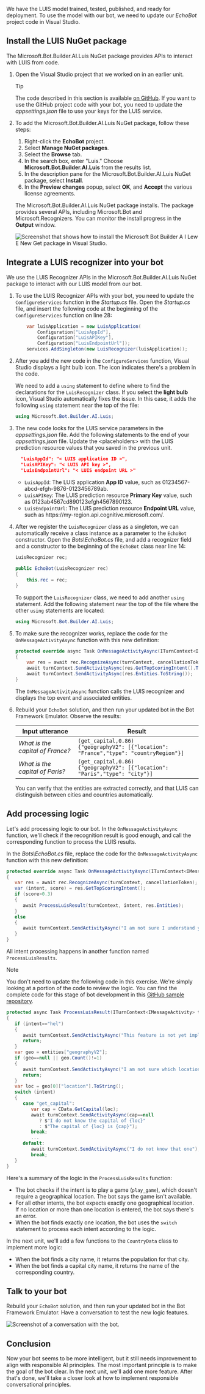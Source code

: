 We have the LUIS model trained, tested, published, and ready for deployment.
To use the model with our bot, we need to update our *EchoBot* project code in Visual Studio.


## Install the LUIS NuGet package

The Microsoft.Bot.Builder.AI.Luis NuGet package provides APIs to interact with LUIS from code.

1. Open the Visual Studio project that we worked on in an earlier unit.

   > [!TIP]
   > The code described in this section is available [on GitHub][CodeLUIS]. If you want to use the GitHub project code with your bot, you need to update the *appsettings.json* file to use your keys for the LUIS service.

1. To add the Microsoft.Bot.Builder.AI.Luis NuGet package, follow these steps:

   1. Right-click the **EchoBot** project.
   1. Select **Manage NuGet packages**.
   1. Select the **Browse** tab.
   1. In the search box, enter "Luis." Choose **Microsoft.Bot.Builder.AI.Luis** from the results list.
   1. In the description pane for the Microsoft.Bot.Builder.AI.Luis NuGet package, select **Install**.
   1. In the **Preview changes** popup, select **OK**, and **Accept** the various license agreements.
   
   The Microsoft.Bot.Builder.AI.Luis NuGet package installs. The package provides several APIs, including Microsoft.Bot and Microsoft.Recognizers. You can monitor the install progress in the **Output** window.

   ![Screenshot that shows how to install the Microsoft Bot Builder A I Lew E New Get package in Visual Studio.](../media/luis-add-nuget.png)


## Integrate a LUIS recognizer into your bot

We use the LUIS Recognizer APIs in the Microsoft.Bot.Builder.AI.Luis NuGet package to interact with our LUIS model from our bot.

1. To use the LUIS Recognizer APIs with your bot, you need to update the `ConfigureServices` function in the *Startup.cs* file. Open the *Startup.cs* file, and insert the following code at the beginning of the `ConfigureServices` function on line 28:

   ```csharp
       var luisApplication = new LuisApplication(
           Configuration["LuisAppId"],
           Configuration["LuisAPIKey"],
           Configuration["LuisEndpointUrl"]);
       services.AddSingleton(new LuisRecognizer(luisApplication));
   ```

1. After you add the new code in the `ConfigureServices` function, Visual Studio displays a light bulb icon. The icon indicates there's a problem in the code.

   We need to add a `using` statement to define where to find the declarations for the `LuisRecognizer` class.
   If you select the **light bulb** icon, Visual Studio automatically fixes the issue. In this case, it adds the following `using` statement near the top of the file:

   ```csharp
   using Microsoft.Bot.Builder.AI.Luis;
   ```

1. The new code looks for the LUIS service parameters in the *appsettings.json* file. Add the following statements to the end of your *appsettings.json* file. Update the \<placeholders> with the LUIS prediction resource values that you saved in the previous unit.

   ```json
     "LuisAppId": "< LUIS application ID >",
     "LuisAPIKey": "< LUIS API key >",
     "LuisEndpointUrl": "< LUIS endpoint URL >"
   ```

   - `LuisAppId`: The LUIS application **App ID** value, such as 01234567-abcd-efgh-9876-0123456789ab.
   - `LuisAPIKey`: The LUIS prediction resource **Primary Key** value, such as 0123ab4567cd890123efgh4567890123.
   - `LuisEndpointUrl`: The LUIS prediction resource **Endpoint URL** value, such as https:\/\/my-region.api.cognitive.microsoft.com/.

1. After we register the `LuisRecognizer` class as a singleton, we can automatically receive a class instance as a parameter to the `EchoBot` constructor. Open the *Bots\EchoBot.cs* file, and add a recognizer field and a constructor to the beginning of the `EchoBot` class near line 14:

   ```csharp
   LuisRecognizer rec;
    
   public EchoBot(LuisRecognizer rec)
   {
       this.rec = rec;
   }
   ```

   To support the `LuisRecognizer` class, we need to add another `using` statement.
   Add the following statement near the top of the file where the other `using` statements are located:

   ```csharp
   using Microsoft.Bot.Builder.AI.Luis;
   ```

1. To make sure the recognizer works, replace the code for the `OnMessageActivityAsync` function with this new definition:

    ```csharp
    protected override async Task OnMessageActivityAsync(ITurnContext<IMessageActivity> turnContext, CancellationToken cancellationToken)
    {
        var res = await rec.RecognizeAsync(turnContext, cancellationToken);
        await turnContext.SendActivityAsync(res.GetTopScoringIntent().ToString());
        await turnContext.SendActivityAsync(res.Entities.ToString());
    }
    ```

   The `OnMessageActivityAsync` function calls the LUIS recognizer and displays the top event and associated entities. 

1. Rebuild your `EchoBot` solution, and then run your updated bot in the Bot Framework Emulator. Observe the results:

   <!-- Revised code fails with errors in VS. Not able to test bot. -->
   <!-- After failure fixed, add image to show how the Results. -->

   |Input utterance|Result|
   |---|---|
   |*What is the capital of France?*|`(get_capital,0.86)`<br/>`{"geographyV2": [{"location": "France","type": "countryRegion"}]`|
   |*What is the capital of Paris?*|`(get_capital,0.86)`<br/>`{"geographyV2": [{"location": "Paris","type": "city"}]`|

   You can verify that the entities are extracted correctly, and that LUIS can distinguish between cities and countries automatically.


## Add processing logic

Let's add processing logic to our bot. In the `OnMessageActivityAsync` function, we'll check if the recognition result is good enough, and call the corresponding function to process the LUIS results.

In the *Bots\EchoBot.cs* file, replace the code for the `OnMessageActivityAsync` function with this new definition:

```csharp
protected override async Task OnMessageActivityAsync(ITurnContext<IMessageActivity> turnContext, CancellationToken cancellationToken)
{
   var res = await rec.RecognizeAsync(turnContext, cancellationToken);
   var (intent, score) = res.GetTopScoringIntent();
   if (score>0.3)
   {
      await ProcessLuisResult(turnContext, intent, res.Entities);
   }
   else
   {
      await turnContext.SendActivityAsync("I am not sure I understand you fully");
   }
}
```

All intent processing happens in another function named `ProcessLuisResults`.

> [!Note]
> You don't need to update the following code in this exercise. We're simply looking at a portion of the code to review the logic.
> You can find the complete code for this stage of bot development in this [GitHub sample repository][CodeLuis].

```csharp
protected async Task ProcessLuisResult(ITurnContext<IMessageActivity> turnContext, string intent, JObject entities)
{
   if (intent=="hel")
   {
      await turnContext.SendActivityAsync("This feature is not yet implemented");
      return;
   }
   var geo = entities["geographyV2"];
   if (geo==null || geo.Count()!=1)
   {
      await turnContext.SendActivityAsync("I am not sure which location you mean");
      return;
   }
   var loc = geo[0]["location"].ToString();
   switch (intent)
   {
      case "get_capital":
         var cap = CData.GetCapital(loc);
         await turnContext.SendActivityAsync(cap==null
            ? $"I do not know the capital of {loc}"
            : $"The capital of {loc} is {cap}");
         break;
         ...
      default:
         await turnContext.SendActivityAsync("I do not know that one");
         break;
   }
}
```

Here's a summary of the logic in the `ProcessLuisResults` function:

- The bot checks if the intent is to play a game (`play_game`), which doesn't require a geographical location. The bot says the game isn't available.
- For all other intents, the bot expects exactly one geographical location. If no location or more than one location is entered, the bot says there's an error.
- When the bot finds exactly one location, the bot uses the `switch` statement to process each intent according to the logic.

In the next unit, we'll add a few functions to the `CountryData` class to implement more logic:

- When the bot finds a city name, it returns the population for that city.
- When the bot finds a capital city name, it returns the name of the corresponding country.


## Talk to your bot

Rebuild your `EchoBot` solution, and then run your updated bot in the Bot Framework Emulator. Have a conversation to test the new logic features.

![Screenshot of a conversation with the bot.](../media/luis-conversation.png)


## Conclusion

Now your bot seems to be more intelligent, but it still needs improvement to align with responsible AI principles. The most important principle is to make the goal of the bot clear. In the next unit, we'll add one more feature. After that's done, we'll take a closer look at how to implement responsible conversational principles.


<!-- Links -->

[CodeLuis]: https://github.com/MicrosoftDocs/learn-responsible-bots/tree/t2-luisrec?azure-portal=true
